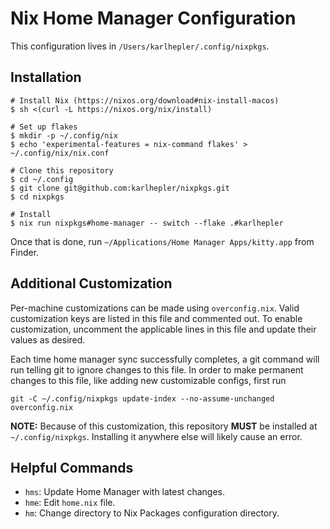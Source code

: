 # Nix Home Manager Configuration

This configuration lives in `/Users/karlhepler/.config/nixpkgs`.

## Installation

```
# Install Nix (https://nixos.org/download#nix-install-macos)
$ sh <(curl -L https://nixos.org/nix/install)

# Set up flakes
$ mkdir -p ~/.config/nix
$ echo 'experimental-features = nix-command flakes' > ~/.config/nix/nix.conf

# Clone this repository
$ cd ~/.config
$ git clone git@github.com:karlhepler/nixpkgs.git
$ cd nixpkgs

# Install
$ nix run nixpkgs#home-manager -- switch --flake .#karlhepler
```

Once that is done, run `~/Applications/Home Manager Apps/kitty.app` from Finder.

## Additional Customization

Per-machine customizations can be made using `overconfig.nix`. Valid
customization keys are listed in this file and commented out. To enable
customization, uncomment the applicable lines in this file and update their
values as desired.

Each time home manager sync successfully completes, a git command will run
telling git to ignore changes to this file. In order to make permanent changes
to this file, like adding new customizable configs, first run

```
git -C ~/.config/nixpkgs update-index --no-assume-unchanged overconfig.nix
```

**NOTE:** Because of this customization, this repository **MUST** be installed
at `~/.config/nixpkgs`. Installing it anywhere else will likely cause an error.


## Helpful Commands

- `hms`: Update Home Manager with latest changes.
- `hme`: Edit `home.nix` file.
- `hm`: Change directory to Nix Packages configuration directory.

